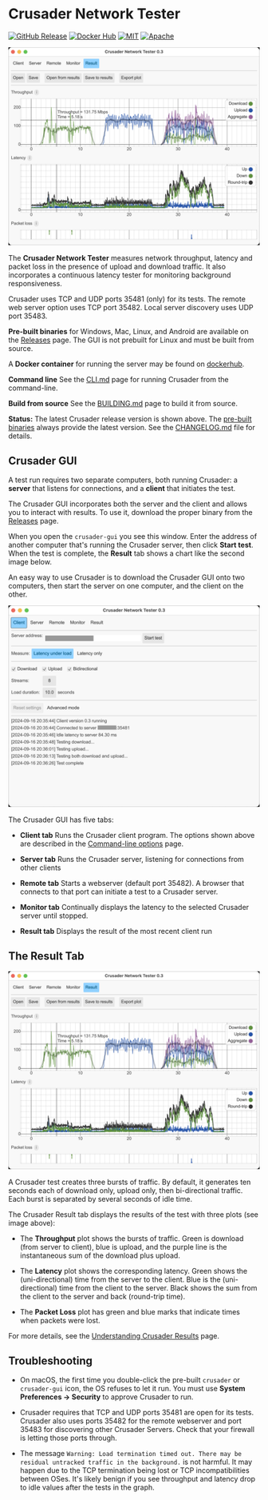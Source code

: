 # Crusader Network Tester

[![GitHub Release](https://img.shields.io/github/v/release/Zoxc/crusader)](https://github.com/Zoxc/crusader/releases)
[![Docker Hub](https://img.shields.io/badge/container-dockerhub-blue)](https://hub.docker.com/r/zoxc/crusader)
[![MIT](https://img.shields.io/badge/license-MIT-blue.svg)](https://github.com/Zoxc/crusader/blob/master/LICENSE-MIT)
[![Apache](https://img.shields.io/badge/license-Apache-blue.svg)](https://github.com/Zoxc/crusader/blob/master/LICENSE-APACHE)

![Crusader Results Screenshot](./media/Crusader-Result.png)

The **Crusader Network Tester** measures network throughput, latency and packet loss
in the presence of upload and download traffic.
It also incorporates a continuous latency tester for
monitoring background responsiveness.

Crusader uses TCP and UDP ports 35481 (only) for its tests.
The remote web server option uses TCP port 35482.
Local server discovery uses UDP port 35483.

**Pre-built binaries** for Windows, Mac, Linux,
and Android are available on the
[Releases](https://github.com/Zoxc/crusader/releases) page.
The GUI is not prebuilt for Linux and must be built from source.

A **Docker container** for running the server may be found on
[dockerhub](https://hub.docker.com/r/zoxc/crusader).

**Command line** See the [CLI.md](CLI.md)
page for running Crusader from the command-line.

**Build from source** See the [BUILDING.md](BUILDING.md)
page to build it from source.

**Status:** The latest Crusader release version is shown above.
  The [pre-built binaries](https://github.com/Zoxc/crusader/releases)
  always provide the latest version.
  See the [CHANGELOG.md](./CHANGELOG.md) file for details.

## Crusader GUI

A test run requires two separate computers,
both running Crusader:
a **server** that listens for connections, and
a **client** that initiates the test.

The Crusader GUI incorporates both the server and
the client and allows you to interact with results.
To use it, download the proper binary from the
[Releases](https://github.com/Zoxc/crusader/releases) page.

When you open the `crusader-gui` you see this window.
Enter the address of another computer that's
running the Crusader server, then click **Start test**.
When the test is complete, the **Result** tab shows a
chart like the second image below.

An easy way to use Crusader is to download
the Crusader GUI onto two computers, then
start the server on one computer, and the client on the other.

![Crusader Client Screenshot](./media/Crusader-Client.png)

The Crusader GUI has five tabs:

* **Client tab**
  Runs the Crusader client program.
  The options shown above are described in the
  [Command-line options](./COMMANDLINE.md) page.

* **Server tab**
  Runs the Crusader server, listening for connections from other clients

* **Remote tab**
  Starts a webserver (default port 35482).
  A browser that connects to that port can initiate
  a test to a Crusader server.
  
* **Monitor tab**
  Continually displays the latency to the selected
  Crusader server until stopped.

* **Result tab**
  Displays the result of the most recent client run

## The Result Tab

![Crusader Results Screenshot](./media/Crusader-Result.png)

A Crusader test creates three bursts of traffic.
By default, it generates ten seconds each of
download only, upload only, then bi-directional traffic.
Each burst is separated by several seconds of idle time.

The Crusader Result tab displays the results of the test with
three plots (see image above):

* The **Throughput** plot shows the bursts of traffic.
Green is download (from server to client),
blue is upload, and
the purple line is the instantaneous
sum of the download plus upload.

* The **Latency** plot shows the corresponding latency.
Green shows the  (uni-directional) time from the server to the client.
Blue is the (uni-directional) time from the client to the server.
Black shows the sum from the client to the server
and back (round-trip time).

* The **Packet Loss** plot has green and blue marks
that indicate times when packets were lost.

For more details, see the
[Understanding Crusader Results](./RESULTS.md) page.

## Troubleshooting

* On macOS, the first time you double-click
  the pre-built `crusader` or `crusader-gui` icon,
  the OS refuses to let it run.
  You must use **System Preferences -> Security**
  to approve Crusader to run.
  
* Crusader requires that TCP and UDP ports 35481 are open for its tests.
  Crusader also uses ports 35482 for the remote webserver
  and port 35483 for discovering other Crusader Servers.
  Check that your firewall is letting those ports through.
    
* The message `Warning: Load termination timed out. There may be residual untracked traffic in the background.` is not harmful. It may happen due to the TCP termination being lost
  or TCP incompatibilities between OSes.
  It's likely benign if you see throughput and latency drop
  to idle values after the tests in the graph.
